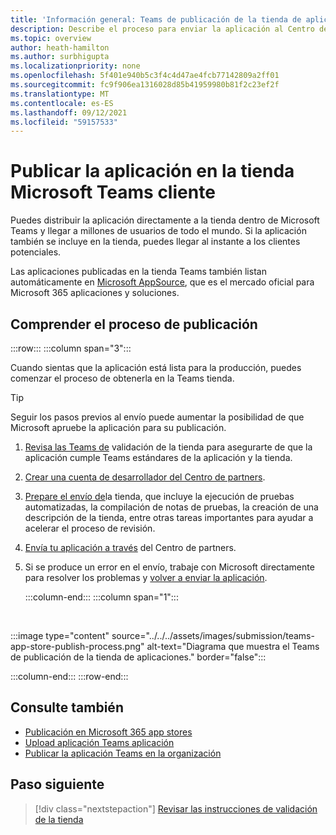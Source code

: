 ```yaml
---
title: 'Información general: Teams de publicación de la tienda de aplicaciones'
description: Describe el proceso para enviar la aplicación al Centro de partners y publicarla en la tienda Microsoft Teams (y AppSource).
ms.topic: overview
author: heath-hamilton
ms.author: surbhigupta
ms.localizationpriority: none
ms.openlocfilehash: 5f401e940b5c3f4c4d47ae4fcb77142809a2ff01
ms.sourcegitcommit: fc9f906ea1316028d85b41959980b81f2c23ef2f
ms.translationtype: MT
ms.contentlocale: es-ES
ms.lasthandoff: 09/12/2021
ms.locfileid: "59157533"
---
```

# <a name="publish-your-app-to-the-microsoft-teams-store"></a>Publicar la aplicación en la tienda Microsoft Teams cliente

Puedes distribuir la aplicación directamente a la tienda dentro de Microsoft Teams y llegar a millones de usuarios de todo el mundo. Si la aplicación también se incluye en la tienda, puedes llegar al instante a los clientes potenciales.

Las aplicaciones publicadas en la tienda Teams también listan automáticamente en [Microsoft AppSource](https://appsource.microsoft.com), que es el mercado oficial para Microsoft 365 aplicaciones y soluciones.

## <a name="understand-the-publishing-process"></a>Comprender el proceso de publicación

:::row:::
   :::column span="3":::

Cuando sientas que la aplicación está lista para la producción, puedes comenzar el proceso de obtenerla en la Teams tienda.

> [!TIP]
> Seguir los pasos previos al envío puede aumentar la posibilidad de que Microsoft apruebe la aplicación para su publicación.

1. [Revisa las Teams de](~/concepts/deploy-and-publish/appsource/prepare/teams-store-validation-guidelines.md) validación de la tienda para asegurarte de que la aplicación cumple Teams estándares de la aplicación y la tienda.
1. [Crear una cuenta de desarrollador del Centro de partners](~/concepts/deploy-and-publish/appsource/prepare/create-partner-center-dev-account.md).
1. [Prepare el envío de](~/concepts/deploy-and-publish/appsource/prepare/submission-checklist.md)la tienda, que incluye la ejecución de pruebas automatizadas, la compilación de notas de pruebas, la creación de una descripción de la tienda, entre otras tareas importantes para ayudar a acelerar el proceso de revisión.
1. [Envía tu aplicación a través](/office/dev/store/add-in-submission-guide) del Centro de partners.
1. Si se produce un error en el envío, trabaje con Microsoft directamente para resolver los problemas y [volver a enviar la aplicación](~/concepts/deploy-and-publish/appsource/resolve-submission-issues.md).

   :::column-end:::
   :::column span="1":::

<br>

:::image type="content" source="../../../assets/images/submission/teams-app-store-publish-process.png" alt-text="Diagrama que muestra el Teams de publicación de la tienda de aplicaciones." border="false":::

   :::column-end:::
:::row-end:::

## <a name="see-also"></a>Consulte también

* [Publicación en Microsoft 365 app stores](/office/dev/store/)
* [Upload aplicación Teams aplicación](~/concepts/deploy-and-publish/apps-upload.md)
* [Publicar la aplicación Teams en la organización](/MicrosoftTeams/tenant-apps-catalog-teams?toc=/microsoftteams/platform/toc.json&bc=/MicrosoftTeams/breadcrumb/toc.json)

## <a name="next-step"></a>Paso siguiente

> [!div class="nextstepaction"]
> [Revisar las instrucciones de validación de la tienda](~/concepts/deploy-and-publish/appsource/prepare/teams-store-validation-guidelines.md)
